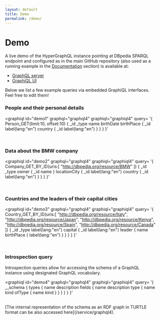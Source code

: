 ```yaml
---
layout: default
title: Demo
permalink: /demo/
---
```


<graphiqlconfig>
    <script src="//cdn.jsdelivr.net/es6-promise/4.0.5/es6-promise.auto.min.js"></script>
    <script src="//cdn.jsdelivr.net/fetch/0.9.0/fetch.min.js"></script>
    <script src="//cdn.jsdelivr.net/react/15.4.2/react.min.js"></script>
    <script src="//cdn.jsdelivr.net/react/15.4.2/react-dom.min.js"></script>
    <link rel="stylesheet" href="//cdn.jsdelivr.net/npm/graphiql@0.11.2/graphiql.css" />
    <script src="//cdn.jsdelivr.net/npm/graphiql@0.11.2/graphiql.js"></script>
    <script type="application/javascript" src="https://semantic-integration.github.io/hypergraphql/sources/graphiqlinit.js"></script>
</graphiqlconfig>



# Demo

A live demo of the HyperGraphQL instance pointing at DBpedia SPARQL endpoint and configured as in the main GitHub repository (also used as a running example in the [Documentation](/documentation) section) is available at:

- [GraphQL server](/service/graphql4)
- [GraphiQL UI](/service/graphiql4)

Below we list a few example queries via embedded GraphiQL interfaces. Feel free to edit them!

### People and their personal details

<graphiql id="demo1" graphql="graphql4" graphiql="graphiql4" query=
'{
  Person_GET(limit:10, offset:10) {
    _id
    _type
    name
    birthDate
    birthPlace {
      _id
      label(lang:"en")
      country {
        _id
        label(lang:"en")
      }
    }
  }
}'
>
  <script>
       graphiqlInit('demo1');
  </script>
</graphiql>
<br>


### Data about the BMW company

<graphiql id="demo2" graphql="graphql4" graphiql="graphiql4" query=
'{
  Company_GET_BY_ID(uris:[
    "http://dbpedia.org/resource/BMW"
  ]) {
    _id
    _type
    owner {
      _id
      name
    }
    locationCity {
      _id
      label(lang:"en")
      country {
        _id
        label(lang:"en")
      }
    }
  }
}'
>
 <script>
       graphiqlInit('demo2');
</script>
</graphiql>
<br>


### Countries and the leaders of their capital cities

<graphiql id="demo3" graphql="graphql4" graphiql="graphiql4" query=
'{
  Country_GET_BY_ID(uris:[
    "http://dbpedia.org/resource/Italy",
    "http://dbpedia.org/resource/Japan",
    "http://dbpedia.org/resource/Kenya",
    "http://dbpedia.org/resource/Spain",
    "http://dbpedia.org/resource/Canada"
  ]) {
    _id
    _type
    label(lang:"en")
    capital {
    	_id
      label(lang:"en")
      leader {
        name
        birthPlace {
          label(lang:"en")
        }
      }
    }
  }
}'
>
 <script>
       graphiqlInit('demo3');
</script>
</graphiql>
<br>

### Introspection query

Introspection queries allow for accessing the schema of a GraphQL instance using designated GraphQL vocabulary.

<graphiql id="demo4" graphql="graphql4" graphiql="graphiql4" query=
'{
  __schema {
    types {
      name
      description
      fields {
        name
        description
        type {
          name
          kind
          ofType {
            name
            kind
          }
        }
      }
    }
  }
}'
>
 <script>
       graphiqlInit('demo4');
</script>
</graphiql>
<br>
[The internal representation of the schema as an RDF graph in TURTLE format can be also accessed here](/service/graphql4).
